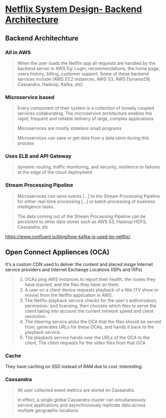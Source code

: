# [Netflix System Design- Backend Architecture](https://dev.to/gbengelebs/netflix-system-design-backend-architecture-10i3)

## Backend Architechture

### All in AWS
> When the user loads the Netflix app all requests are handled by the backend server in AWS Eg: Login, recommendations, the home page, users history, billing, customer support. Some of these backend services include (AWS EC2 instances, AWS S3, AWS DynamoDB, Cassandra, Hadoop, Kafka, etc)

### Microservice based
> Every component of their system is a collection of loosely coupled services collaborating. The microservice architecture enables the rapid, frequent and reliable delivery of large, complex applications

> Microservices are mostly stateless small programs

> Microservices can save or get data from a data store during this process

### Uses ELB and API Gateway
> dynamic routing, traffic monitoring, and security, resilience to failures at the edge of the cloud deployment

### Stream Processing Pipeline
> Microservices can send events [...] to the Stream Processing Pipeline for either real-time processing [...] or batch processing of business intelligence tasks.

> The data coming out of the Stream Processing Pipeline can be persistent to other data stores such as AWS S3, Hadoop HDFS, Cassandra, etc

https://www.confluent.io/blog/how-kafka-is-used-by-netflix/

## Open Connect Appliences (OCA)
It's a custom CDN used to deliver the content and placed insige Internet service providers and Internet Exchange Locations (ISPs and IXPs)

> 1. OCAs ping AWS instances to report their health, the routes they have learned, and the files they have on them.
> 2. A user on a client device requests playback of a title (TV show or movie) from the Netflix application in AWS.
> 3. The Netflix playback service checks for the user's authorization, permission, and licensing, then chooses which files to serve the client taking into account the current network speed and client resolution.
> 4. The steering service picks the OCA that the files should be served from, generates URLs for these OCAs, and hands it back to the playback service.
> 5. The playback service hands over the URLs of the OCA to the client, The client requests for the video files from that OCA

### Cache
They have caching on SSD instead of RAM due to cost :interesting:

### Cassandra
> All user collected event metrics are stored on Cassandra.

> In effect, a single global Cassandra cluster can simultaneously service applications and asynchronously replicate data across multiple geographic locations